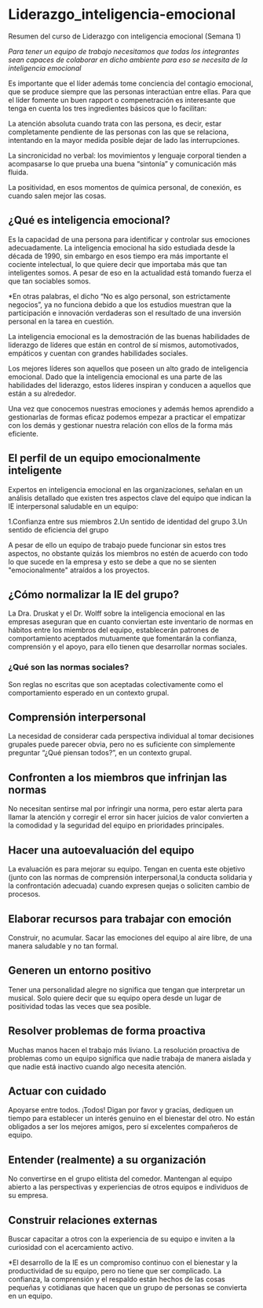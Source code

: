 # Liderazgo_inteligencia-emocional
Resumen del curso de Liderazgo con inteligencia emocional (Semana 1)

*Para tener un equipo de trabajo necesitamos que todas los integrantes sean capaces de colaborar en dicho ambiente para eso
se necesita de la inteligencia emocional*

Es importante que el líder además tome conciencia del contagio emocional, que se produce siempre que las personas interactúan entre ellas. Para que el líder fomente un buen rapport o compenetración es interesante que tenga en cuenta los tres ingredientes básicos que lo facilitan:

La atención absoluta cuando trata con las persona, es decir, estar completamente pendiente de las personas con las que se relaciona, intentando en la mayor medida posible dejar de lado las interrupciones.

La sincronicidad no verbal: los movimientos y lenguaje corporal tienden a acompasarse lo que prueba una buena “sintonía” y comunicación más fluida.

La positividad, en esos momentos de química personal, de conexión, es cuando salen mejor las cosas.

## ¿Qué es inteligencia emocional?

Es la capacidad de una persona para identificar y controlar sus emociones adecuadamente. La inteligencia emocional ha sido 
estudiada desde la década de 1990, sin embargo en esos tiempo era más importante el cociente intelectual, lo que quiere decir 
que importaba más que tan inteligentes somos. A pesar de eso en la actualidad está tomando fuerza el que tan 
sociables somos.

*En otras palabras, el dicho “No es algo personal, son estrictamente negocios”, ya no funciona debido a que los estudios muestran 
que la participación e innovación verdaderas son el resultado de una inversión personal en la tarea en cuestión.

La inteligencia emocional es la demostración de las buenas habilidades de liderazgo de líderes que están en control de sí mismos, automotivados, empáticos y cuentan con grandes habilidades sociales.

Los mejores líderes son aquellos que poseen un alto grado de inteligencia emocional. Dado que la inteligencia emocional es una parte de las habilidades del liderazgo, estos líderes inspiran y conducen a aquellos que están a su alrededor.

Una vez que conocemos nuestras emociones y además hemos aprendido a gestionarlas de formas eficaz podemos empezar a practicar el empatizar con los demás y gestionar nuestra relación con ellos de la forma más eficiente.

## El perfil de un equipo emocionalmente inteligente

Expertos en inteligencia emocional en las organizaciones, señalan en un análisis detallado que existen tres aspectos clave del 
equipo que indican la IE interpersonal saludable en un equipo:

1.Confianza entre sus miembros
2.Un sentido de identidad del grupo
3.Un sentido de eficiencia del grupo

A pesar de ello un equipo de trabajo puede funcionar sin estos tres aspectos, no obstante quizás los miembros no estén de acuerdo 
con todo lo que sucede en la empresa y esto se debe a que no se sienten "emocionalmente" atraídos a los proyectos.

## ¿Cómo normalizar la IE del grupo?

La Dra. Druskat y el Dr. Wolff sobre la inteligencia emocional en las empresas aseguran que en cuanto conviertan este inventario de
normas en hábitos entre los miembros del equipo, establecerán patrones de comportamiento aceptados mutuamente que fomentarán la confianza,
comprensión y el apoyo, para ello tienen que desarrollar normas sociales.

### ¿Qué son las normas sociales?

Son reglas no escritas que son aceptadas colectivamente como el comportamiento esperado en un contexto grupal.

## Comprensión interpersonal

La necesidad de considerar cada perspectiva individual al tomar decisiones grupales puede parecer obvia, pero no es suficiente con 
simplemente preguntar “¿Qué piensan todos?”, en un contexto grupal.

## Confronten a los miembros que infrinjan las normas

No necesitan sentirse mal por infringir una norma, pero estar alerta para llamar la atención y corregir el error sin hacer juicios de valor 
convierten a la comodidad y la seguridad del equipo en prioridades principales.

## Hacer una autoevaluación del equipo

La evaluación es para mejorar su equipo. Tengan en cuenta este objetivo (junto con las normas de comprensión interpersonal,la conducta solidaria 
y la confrontación adecuada) cuando expresen quejas o soliciten cambio de procesos.

## Elaborar recursos para trabajar con emoción

Construir, no acumular. Sacar las emociones del equipo al aire libre, de una manera saludable y no tan formal.

## Generen un entorno positivo

Tener una personalidad alegre no significa que tengan que interpretar un musical. Solo quiere decir que su equipo opera desde un lugar de positividad
todas las veces que sea posible.

## Resolver problemas de forma proactiva

Muchas manos hacen el trabajo más liviano. La resolución proactiva de problemas como un equipo significa que nadie trabaja de manera aislada 
y que nadie está inactivo cuando algo necesita atención.

## Actuar con cuidado

Apoyarse entre todos. ¡Todos! Digan por favor y gracias, dediquen un tiempo para establecer un interés genuino en el bienestar del otro. 
No están obligados a ser los mejores amigos, pero sí excelentes compañeros de equipo.

## Entender (realmente) a su organización

No convertirse en el grupo elitista del comedor. Mantengan al equipo abierto a las perspectivas y experiencias de otros equipos e individuos de su empresa.

## Construir relaciones externas

Buscar capacitar a otros con la experiencia de su equipo e inviten a la curiosidad con el acercamiento activo.


*El desarrollo de la IE es un compromiso continuo con el bienestar y la productividad de su equipo, pero no tiene que ser
complicado. La confianza, la comprensión y el respaldo están hechos de las cosas pequeñas y cotidianas que hacen que un 
grupo de personas se convierta en un equipo.

